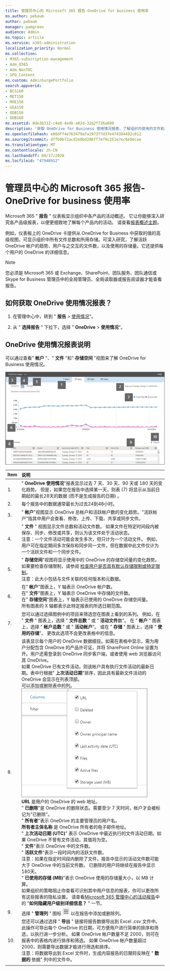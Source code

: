 ```yaml
---
title: 管理员中心的 Microsoft 365 报告-OneDrive for business 使用率
ms.author: pebaum
author: pebaum
manager: pamgreen
audience: Admin
ms.topic: article
ms.service: o365-administration
localization_priority: Normal
ms.collection:
- M365-subscription-management
- Adm_O365
- Adm_NonTOC
- SPO_Content
ms.custom: AdminSurgePortfolio
search.appverid:
- BCS160
- MET150
- MOE150
- GEA150
- ODB150
- ODB160
ms.assetid: 0de3b312-c4e8-4e4b-a02d-32b2f726a680
description: '获取 OneDrive for Business 使用情况报表，了解组织内使用的文件和存储的总数。 '
ms.openlocfilehash: e08dff4e763479afa197377d37e474384492c012
ms.sourcegitcommit: dffb9b72acd2e0bd286ff7e79c251e7ec6e8ecae
ms.translationtype: MT
ms.contentlocale: zh-CN
ms.lasthandoff: 09/17/2020
ms.locfileid: "47948912"
---
```

# <a name="microsoft-365-reports-in-the-admin-center---onedrive-for-business-usage"></a>管理员中心的 Microsoft 365 报告-OneDrive for business 使用率

Microsoft 365 " **报告** " 仪表板显示组织中各产品的活动概述。 它让你能够深入研究各产品级报表，以便更细致地了解每个产品内的活动。 请查看[报表概述主题](activity-reports.md)。
  
例如，仪表板上的 OneDrive 卡提供从 OneDrive for Business 中获取的值的高级视图，可显示组织中所有文件总数和所用存储。可深入研究，了解活跃 OneDrive 帐户的趋势、用户与之交互的文件数，以及使用的存储量。它还提供每个用户的 OneDrive 的详细信息。
  
> [!NOTE]
> 您必须是 Microsoft 365 或 Exchange、SharePoint、团队服务、团队通信或 Skype for Business 管理员中的全局管理员、全局读取器或报告阅读器才能查看报告。  
 
## <a name="how-do-i-get-to-the-onedrive-usage-report"></a>如何获取 OneDrive 使用情况报表？

1. 在管理中心中，转到 " **报告** \> <a href="https://go.microsoft.com/fwlink/p/?linkid=2074756" target="_blank">使用情况</a>"。

    
2. 从 " **选择报告** " 下拉下，选择 " **OneDrive** \> **使用情况**"。 
  
## <a name="interpret-the-onedrive-usage-report"></a>OneDrive 使用情况报表说明

可以通过查看" **帐户** "、" **文件** "和" **存储空间** "视图来了解 OneDrive for Business 使用情况。 
  
![OneDrive Usage Report](../../media/49c5b93b-d081-436e-8992-236343a6d46b.png)
  
|Item|说明|
|:-----|:-----|
|1.  <br/> |" **OneDrive 使用情况**"报表显示过去 7 天、30 天、90 天或 180 天的变化趋势。 但是，如果您在报告中选择某一天，则表 (7) 将显示从当前日期起的最长28天的数据 (而不是生成报告的日期) 。  <br/> |
|2.  <br/> |每个报告中的数据通常最长为过去24到48小时。 <br/>|
|3.  <br/> |" **帐户**"视图显示 OneDrive 总帐户和活跃帐户数的变化趋势。"活跃帐户"指其中用户会查看、修改、上传、下载、共享或同步文件。  <br/> |
|4.  <br/> |" **文件** " 视图显示文件总数和活动文件数。 如果文件在特定时间段内被保存、同步、修改或共享，则认为该文件处于活动状态。  <br/> 注意：一个文件活动可能会发生多次，但只计为一个活动文件。 例如，用户可在指定期间多次保存和同步同一文件，但在数据中此文件仅计为一个活跃文件和一个同步文件。           |
|5.  <br/> |" **存储空间**"视图将显示使用中的 OneDrive 的存储空间量的变化趋势。 如果要检查存储限制，请参阅 [检查用户是否具有默认存储限制或特定限制](https://docs.microsoft.com/onedrive/set-default-storage-space#check-if-a-user-has-the-default-storage-limit-or-a-specific-limit)。  <br/> 注意：此大小包括与文件关联的任何版本和元数据。           |
|6.  <br/> | 在" **帐户**"图表上，Y 轴表示 OneDrive 帐户数。  <br/>  在" **文件**"图表上，Y 轴表示 OneDrive 中存储的文件数。  <br/>  在" **存储空间**"图表上，Y 轴表示已使用的 OneDrive 存储空间量。  <br/>  所有图表的 X 轴都表示此特定报表的所选日期范围。  <br/> |
|7.  <br/> |您可以通过选择图例中的项目来筛选您在图表上看到的系列。 例如，在 " **文件** " 图表上，选择 " **文件总数** " 或 " **活动文件**数"。 在 " **帐户** " 图表上，选择 " **帐户总数** " 或 " **活动帐户**"。 或在 " **存储** " 图表上，选择 " **使用的存储**"。 更改此选项不会更改表格中的信息。  <br/> |
|8.  <br/> | 该表显示每个用户的 OneDrive 数据细目。如需在表格中显示，需为用户分配包含 OneDrive 的产品许可证，并将 SharePoint Online 设置为开。用户还需登录到 OneDrive 同步客户端，或者使用 web 浏览器访问其 OneDrive。  <br/>  如果 OneDrive 已有文件活动，则该帐户具有执行文件活动的最新日期。表中行根据" **上次活动日期**"排序，因此具有最新文件活动的 OneDrive 会显示在列表顶部。  <br/>  可以添加或删除表中的列。  <br/> ![列选项](../../media/onedriveusage-columns.png)  <br/> **URL** 是用户的 OneDrive 的 web 地址。  <br/> " **已删除**"是 OneDrive 的删除状态。需要至少 7 天时间，帐户才会被标记为"已删除"。  <br/> " **所有者**"表示 OneDrive 的主要管理员的用户名。  <br/> **所有者主体名称** 是 OneDrive 所有者的电子邮件地址。  <br/> " **上次活动日期 (UTC)**" 表示 OneDrive 中最近执行的文件活动日期。如果 OneDrive 不曾有文件活动，其值将为空。  <br/> " **文件**"表示 OneDrive 中的文件数。  <br/> " **活跃文件**"表示一段时间内的活跃文件数。<br/> 注意：如果在指定时间段内删除了文件，报告中显示的活动文件数可能大于 OneDrive 中的当前文件数。 已删除的用户将继续在报告中显示180天。<br/>" **已使用的存储 (MB)**"表示 OneDrive 使用的存储量大小，以 MB 计算。 <br/>  如果组织的策略阻止你查看可识别其中用户信息的报表，你可以更改所有这些报表的隐私设置。 请查看[Microsoft 365 管理中心的活动报告](activity-reports.md)中的 "**如何隐藏用户级别详细信息？** " 一节。  <br/> |
|9.  <br/> |选择 " **管理列** " 图标 ![ 管理列 ](../../media/13d2e536-de88-4db3-80c7-7a3a57298eb4.png) 以在报告中添加或删除列。  <br/> |
|10.  <br/> |您还可以通过选择 " **导出** " 链接将报告数据导出到 Excel .csv 文件中。 此操作可导出每个 OneDrive 的日期，可方便用户进行简单的排序和筛选，以执行进一步分析。 如果 OneDrive 帐户数量不足 2000，则可在报表中的表格内进行排序和筛选。 如果 OneDrive 帐户数量超过 2000，则需要导出数据才能进行筛选和排序。  <br/> 注意：将数据导出到 Excel 文件时，生成内容报告的日期将反映在 " **数据的** 依据" 列中的文件中。  <br/> |
|||
   
